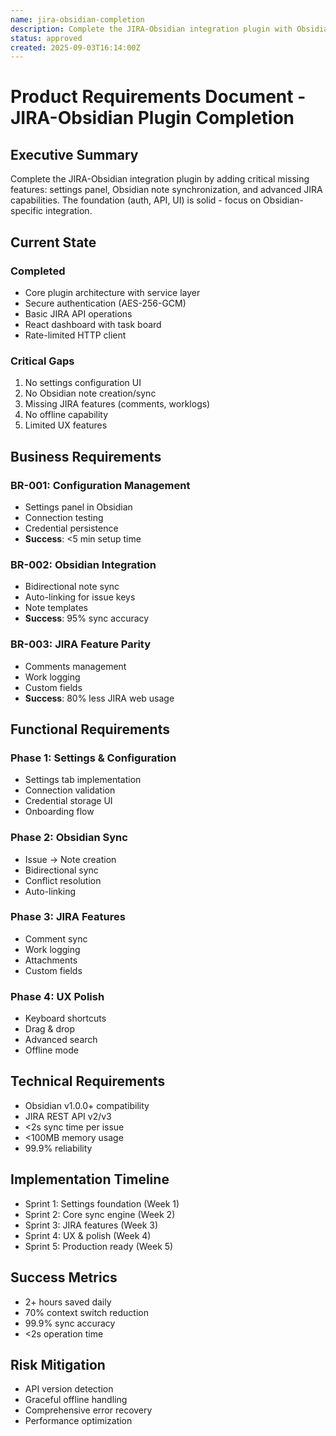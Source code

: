 ```yaml
---
name: jira-obsidian-completion
description: Complete the JIRA-Obsidian integration plugin with Obsidian-specific features, settings panel, and advanced JIRA capabilities
status: approved
created: 2025-09-03T16:14:00Z
---
```


# Product Requirements Document - JIRA-Obsidian Plugin Completion

## Executive Summary
Complete the JIRA-Obsidian integration plugin by adding critical missing features: settings panel, Obsidian note synchronization, and advanced JIRA capabilities. The foundation (auth, API, UI) is solid - focus on Obsidian-specific integration.

## Current State
### Completed
- Core plugin architecture with service layer
- Secure authentication (AES-256-GCM)
- Basic JIRA API operations
- React dashboard with task board
- Rate-limited HTTP client

### Critical Gaps
1. No settings configuration UI
2. No Obsidian note creation/sync
3. Missing JIRA features (comments, worklogs)
4. No offline capability
5. Limited UX features

## Business Requirements

### BR-001: Configuration Management
- Settings panel in Obsidian
- Connection testing
- Credential persistence
- **Success**: <5 min setup time

### BR-002: Obsidian Integration  
- Bidirectional note sync
- Auto-linking for issue keys
- Note templates
- **Success**: 95% sync accuracy

### BR-003: JIRA Feature Parity
- Comments management
- Work logging
- Custom fields
- **Success**: 80% less JIRA web usage

## Functional Requirements

### Phase 1: Settings & Configuration
- Settings tab implementation
- Connection validation
- Credential storage UI
- Onboarding flow

### Phase 2: Obsidian Sync
- Issue → Note creation
- Bidirectional sync
- Conflict resolution
- Auto-linking

### Phase 3: JIRA Features
- Comment sync
- Work logging
- Attachments
- Custom fields

### Phase 4: UX Polish
- Keyboard shortcuts
- Drag & drop
- Advanced search
- Offline mode

## Technical Requirements
- Obsidian v1.0.0+ compatibility
- JIRA REST API v2/v3
- <2s sync time per issue
- <100MB memory usage
- 99.9% reliability

## Implementation Timeline
- Sprint 1: Settings foundation (Week 1)
- Sprint 2: Core sync engine (Week 2)  
- Sprint 3: JIRA features (Week 3)
- Sprint 4: UX & polish (Week 4)
- Sprint 5: Production ready (Week 5)

## Success Metrics
- 2+ hours saved daily
- 70% context switch reduction
- 99.9% sync accuracy
- <2s operation time

## Risk Mitigation
- API version detection
- Graceful offline handling
- Comprehensive error recovery
- Performance optimization
